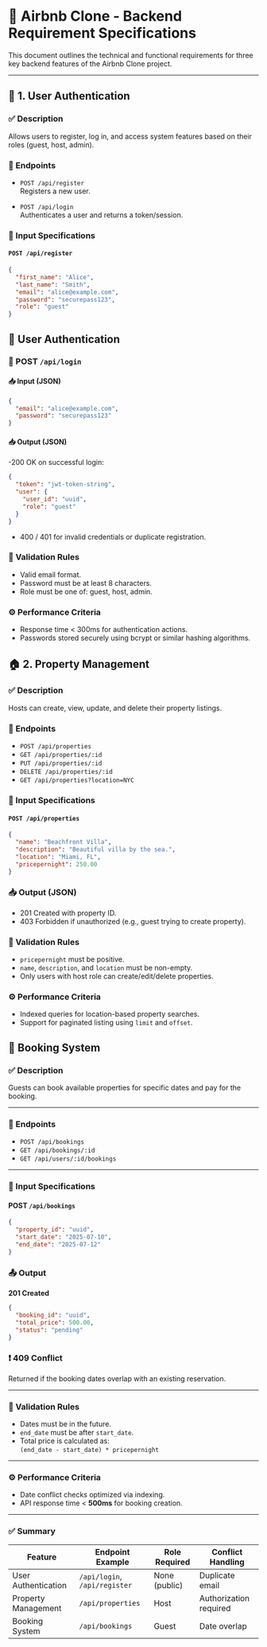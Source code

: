 # 📘 Airbnb Clone - Backend Requirement Specifications

This document outlines the technical and functional requirements for three key backend features of the Airbnb Clone project.

---

## 🔐 1. User Authentication

### ✅ Description
Allows users to register, log in, and access system features based on their roles (guest, host, admin).

### 📌 Endpoints

- `POST /api/register`  
  Registers a new user.

- `POST /api/login`  
  Authenticates a user and returns a token/session.

### 🧾 Input Specifications

#### `POST /api/register`
```json
{
  "first_name": "Alice",
  "last_name": "Smith",
  "email": "alice@example.com",
  "password": "securepass123",
  "role": "guest"
}
```
## 🔐 User Authentication

### 📌 POST `/api/login`

#### 📥 Input (JSON)
```json
{
  "email": "alice@example.com",
  "password": "securepass123"
}
```
#### 📥 Output (JSON)
-200 OK on successful login:
```json
{
  "token": "jwt-token-string",
  "user": {
    "user_id": "uuid",
    "role": "guest"
  }
}
```
- 400 / 401 for invalid credentials or duplicate registration.

### 🔎 Validation Rules
- Valid email format.
- Password must be at least 8 characters.
- Role must be one of: guest, host, admin.

### ⚙️ Performance Criteria
- Response time < 300ms for authentication actions.
- Passwords stored securely using bcrypt or similar hashing algorithms.

## 🏠 2. Property Management
### ✅ Description
Hosts can create, view, update, and delete their property listings.

### 📌 Endpoints
- `POST /api/properties`
- `GET /api/properties/:id`
- `PUT /api/properties/:id`
- `DELETE /api/properties/:id`
- `GET /api/properties?location=NYC`

### 🧾 Input Specifications
#### `POST /api/properties`
```json
{
  "name": "Beachfront Villa",
  "description": "Beautiful villa by the sea.",
  "location": "Miami, FL",
  "pricepernight": 250.00
}
```
### 📥 Output (JSON)
- 201 Created with property ID.
- 403 Forbidden if unauthorized (e.g., guest trying to create property).

 ### 🔎 Validation Rules
- `pricepernight` must be positive.
- `name`, `description`, and `location` must be non-empty.
- Only users with host role can create/edit/delete properties.

### ⚙️ Performance Criteria
- Indexed queries for location-based property searches.
- Support for paginated listing using `limit` and `offset`.

## 📅 Booking System

### ✅ Description
Guests can book available properties for specific dates and pay for the booking.

---

### 📌 Endpoints

- `POST /api/bookings`
- `GET /api/bookings/:id`
- `GET /api/users/:id/bookings`

---

### 🧾 Input Specifications

#### POST `/api/bookings`

```json
{
  "property_id": "uuid",
  "start_date": "2025-07-10",
  "end_date": "2025-07-12"
}
```
### 📤 Output

**201 Created**
```json
{
  "booking_id": "uuid",
  "total_price": 500.00,
  "status": "pending"
}
```
### ❗ 409 Conflict

Returned if the booking dates overlap with an existing reservation.

---

### 🔎 Validation Rules

- Dates must be in the future.
- `end_date` must be after `start_date`.
- Total price is calculated as:  
  `(end_date - start_date) * pricepernight`

---

### ⚙️ Performance Criteria

- Date conflict checks optimized via indexing.
- API response time < **500ms** for booking creation.

---

### ✅ Summary

| Feature              | Endpoint Example              | Role Required | Conflict Handling      |
|----------------------|-------------------------------|----------------|------------------------|
| User Authentication  | `/api/login`, `/api/register` | None (public)  | Duplicate email        |
| Property Management  | `/api/properties`             | Host           | Authorization required |
| Booking System       | `/api/bookings`               | Guest          | Date overlap           |
